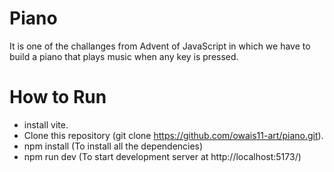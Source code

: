 # Piano

It is one of the challanges from Advent of JavaScript in which we have to build a piano that plays music when any key is pressed.

# How to Run

- install vite.
- Clone this repository (git clone https://github.com/owais11-art/piano.git).
- npm install (To install all the dependencies)
- npm run dev (To start development server at http://localhost:5173/)
